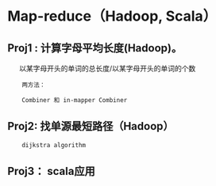 Map-reduce（Hadoop, Scala）
==============
Proj1 : 计算字母平均长度(Hadoop)。
-----------
        以某字母开头的单词的总长度/以某字母开头的单词的个数

        两方法：

        Combiner 和 in-mapper Combiner 

Proj2:  找单源最短路径（Hadoop）
----------
        dijkstra algorithm

Proj3： scala应用
--------

        
